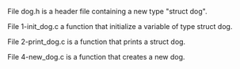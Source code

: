 File dog.h is a header file containing a new type "struct dog".

File 1-init_dog.c a function that initialize a variable of type struct dog.

File 2-print_dog.c is a function that prints a struct dog.

File 4-new_dog.c is a function that creates a new dog.

